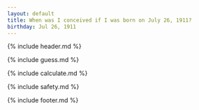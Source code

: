 ```yaml
---
layout: default
title: When was I conceived if I was born on July 26, 1911?
birthday: Jul 26, 1911
---
```


{% include header.md %}

{% include guess.md %}

{% include calculate.md %}

{% include safety.md %}

{% include footer.md %}



